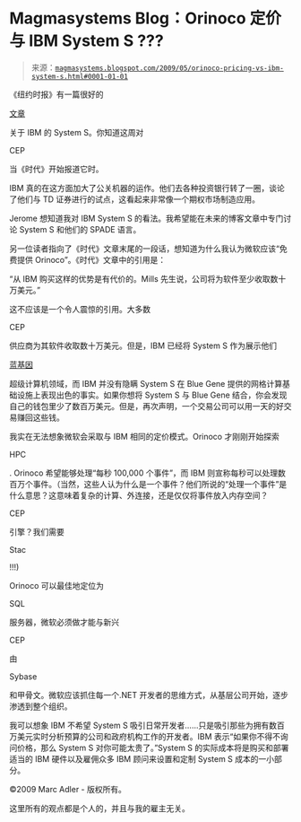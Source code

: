 <!--yml

类别：未分类

日期：2024-05-18 04:53:39

-->

# Magmasystems Blog：Orinoco 定价与 IBM System S ???

> 来源：[`magmasystems.blogspot.com/2009/05/orinoco-pricing-vs-ibm-system-s.html#0001-01-01`](http://magmasystems.blogspot.com/2009/05/orinoco-pricing-vs-ibm-system-s.html#0001-01-01)

《纽约时报》有一篇很好的

[文章](http://www.nytimes.com/2009/05/21/technology/business-computing/21stream.html?_r=1&partner=rss&emc=rss)

关于 IBM 的 System S。你知道这周对

CEP

当《时代》开始报道它时。

IBM 真的在这方面加大了公关机器的运作。他们去各种投资银行转了一圈，谈论了他们与 TD 证券进行的试点，这看起来非常像一个期权市场制造应用。

Jerome 想知道我对 IBM System S 的看法。我希望能在未来的博客文章中专门讨论 System S 和他们的 SPADE 语言。

另一位读者指向了《时代》文章末尾的一段话，想知道为什么我认为微软应该“免费提供 Orinoco”。《时代》文章中的引用是：

“从 IBM 购买这样的优势是有代价的。Mills 先生说，公司将为软件至少收取数十万美元。”

这不应该是一个令人震惊的引用。大多数

CEP

供应商为其软件收取数十万美元。但是，IBM 已经将 System S 作为展示他们

[蓝基因](http://en.wikipedia.org/wiki/Blue_Gene)

超级计算机领域，而 IBM 并没有隐瞒 System S 在 Blue Gene 提供的网格计算基础设施上表现出色的事实。如果你想将 System S 与 Blue Gene 结合，你会发现自己的钱包里少了数百万美元。但是，再次声明，一个交易公司可以用一天的好交易赚回这些钱。

我实在无法想象微软会采取与 IBM 相同的定价模式。Orinoco 才刚刚开始探索

HPC

. Orinoco 希望能够处理“每秒 100,000 个事件”，而 IBM 则宣称每秒可以处理数百万个事件。（当然，这些人认为什么是一个事件？他们所说的“处理一个事件”是什么意思？这意味着复杂的计算、外连接，还是仅仅将事件放入内存空间？

CEP

引擎？我们需要

Stac

!!!)

Orinoco 可以最佳地定位为

SQL

服务器，微软必须做才能与新兴

CEP

由

Sybase

和甲骨文。微软应该抓住每一个.NET 开发者的思维方式，从基层公司开始，逐步渗透到整个组织。

我可以想象 IBM 不希望 System S 吸引日常开发者……只是吸引那些为拥有数百万美元实时分析预算的公司和政府机构工作的开发者。IBM 表示“如果你不得不询问价格，那么 System S 对你可能太贵了。”System S 的实际成本将是购买和部署适当的 IBM 硬件以及雇佣众多 IBM 顾问来设置和定制 System S 成本的一小部分。

©2009 Marc Adler - 版权所有。

这里所有的观点都是个人的，并且与我的雇主无关。
